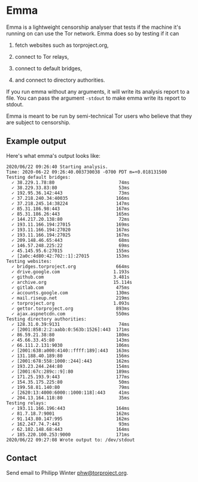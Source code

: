 # Emma

Emma is a lightweight censorship analyser that tests if the machine it's running
on can use the Tor network.  Emma does so by testing if it can

1. fetch websites such as torproject.org,

2. connect to Tor relays,

3. connect to default bridges,

4. and connect to directory authorities.

If you run emma without any arguments, it will write its analysis report to a
file.  You can pass the argument `-stdout` to make emma write its report to
stdout.

Emma is meant to be run by semi-technical Tor users who believe that they are
subject to censorship.

## Example output

Here's what emma's output looks like:

    2020/06/22 09:26:40 Starting analysis.
    Time: 2020-06-22 09:26:40.003730038 -0700 PDT m=+0.018131500
    Testing default bridges:
      ✓ 38.229.1.78:80                        74ms
      ✓ 38.229.33.83:80                       53ms
      ✓ 192.95.36.142:443                     73ms
      ✓ 37.218.240.34:40035                  166ms
      ✓ 37.218.245.14:38224                  147ms
      ✓ 85.31.186.98:443                     167ms
      ✓ 85.31.186.26:443                     165ms
      ✓ 144.217.20.138:80                     72ms
      ✓ 193.11.166.194:27015                 169ms
      ✓ 193.11.166.194:27020                 167ms
      ✓ 193.11.166.194:27025                 167ms
      ✓ 209.148.46.65:443                     68ms
      ✓ 146.57.248.225:22                     69ms
      ✓ 45.145.95.6:27015                    155ms
      ✓ [2a0c:4d80:42:702::1]:27015          153ms
    Testing websites:
      ✓ bridges.torproject.org               664ms
      ✓ drive.google.com                    1.193s
      ✓ github.com                          3.481s
      ✓ archive.org                         15.114s
      ✓ gitlab.com                           475ms
      ✓ accounts.google.com                  130ms
      ✓ mail.riseup.net                      219ms
      ✓ torproject.org                      1.093s
      ✓ gettor.torproject.org                893ms
      ✓ ajax.aspnetcdn.com                   550ms
    Testing directory authorities:
      ✓ 128.31.0.39:9131                      74ms
      ✓ [2001:858:2:2:aabb:0:563b:1526]:443  171ms
      ✓ 86.59.21.38:80                       180ms
      ✓ 45.66.33.45:80                       143ms
      ✓ 66.111.2.131:9030                    106ms
      ✓ [2001:638:a000:4140::ffff:189]:443   163ms
      ✓ 131.188.40.189:80                    156ms
      ✓ [2001:678:558:1000::244]:443         162ms
      ✓ 193.23.244.244:80                    154ms
      ✓ [2001:67c:289c::9]:80                189ms
      ✓ 171.25.193.9:443                     177ms
      ✓ 154.35.175.225:80                     50ms
      ✓ 199.58.81.140:80                      79ms
      ✓ [2620:13:4000:6000::1000:118]:443     41ms
      ✓ 204.13.164.118:80                     35ms
    Testing relays:
      ✓ 193.11.166.196:443                   164ms
      ✓ 81.7.18.7:9001                       162ms
      ✓ 91.143.80.147:995                    162ms
      ✓ 162.247.74.7:443                      93ms
      ✓ 62.102.148.68:443                    164ms
      ✓ 185.220.100.253:9000                 171ms
    2020/06/22 09:27:08 Wrote output to: /dev/stdout

## Contact

Send email to Philipp Winter <phw@torproject.org>.
